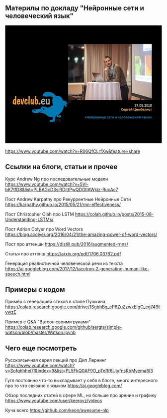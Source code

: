 ## Материлы по докладу "Нейронные сети и человеческий язык"

![alt text](sddefault.jpg "Thumbnail")


https://www.youtube.com/watch?v=R06QfCLrfXw&feature=share


## Ссылки на блоги, статьи и прочее

Курс Andrew Ng про последовательные модели 
https://www.youtube.com/watch?v=5Vl-bK7tfD8&list=PLBAGcD3siRDittPwQDGIIAWkjz-RucAc7

Пост Andrew Karpathy про Рекуррентные Нейронные Сети
https://karpathy.github.io/2015/05/21/rnn-effectiveness/

Пост Christopher Olah про LSTM https://colah.github.io/posts/2015-08-Understanding-LSTMs/

Пост Adrian Colyer про Word Vectors https://blog.acolyer.org/2016/04/21/the-amazing-power-of-word-vectors/

Пост про аттеншн https://distill.pub/2016/augmented-rnns/

Статья про аттенш https://arxiv.org/pdf/1706.03762.pdf

Генерация реалистичной человеческой речи из текста
https://ai.googleblog.com/2017/12/tacotron-2-generating-human-like-speech.html

## Примеры с кодом

Пример с генерацией стихов в стиле Пушкина
https://colab.research.google.com/drive/1SgbhBg_cP6ZuZzwxEIgO_cg749ilywzE


Пример с Q&A "Ватсон своими руками"
https://colab.research.google.com/github/sergts/simple-watson/blob/master/Watson.ipynb

## Чего еще посмотреть
Русскоязычная серия лекций про Дип Лернинг
https://www.youtube.com/watch?v=Sofqhhhei7I&index=9&list=PL5FkQ0AF9O_pTeRf6UjyfnsRbMyema6I3

Гугл постоянно что-то выкладывает у себя в блоге, много интересного про то что связано с языком
https://ai.googleblog.com/

Обзор последних статей в сфере ML, но больше про зрение и графику
https://www.youtube.com/user/keeroyz/videos

Куча всего
https://github.com/keon/awesome-nlp
